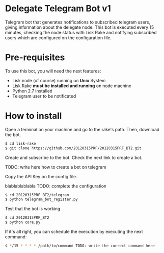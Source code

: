 # Delegate Telegram Bot v1

Telegram bot that generates notifications to subscribed telegram users, giving information about the delegate node. This bot is executed every 15 minutes, checking the node status with Lisk Rake and notifying subscribed users which are configured on the configuration file.

# Pre-requisites
To use this bot, you will need the next features:
  - Lisk node (of course) running on **Unix** System
  - Lisk Rake **must be installed and running** on node machine
  - Python 2.7 installed
  - Telegram user to be notificated

# How to install
Open a terminal on your machine and go to the rake's path. Then, download the bot.

```sh
$ cd lisk-rake
$ git clone https://github.com/20120315PRF/20120315PRF_BT2.git
```

Create and subscribe to the bot. Check the next link to create a bot. 

TODO: write here how to create a bot on telegram

Copy the API Key on the config file. 

blablablablabla TODO: complete the configuration
```sh
$ cd 20120315PRF_BT2/telegram
$ python telegram_bot_register.py
```


Test that the bot is working

```sh
$ cd 20120315PRF_BT2
$ python core.py
```

If it's all right, you can schedule the execution by executing the next command:

```sh
$ */15 * * * * /path/to/command TODO: write the correct command here
```
